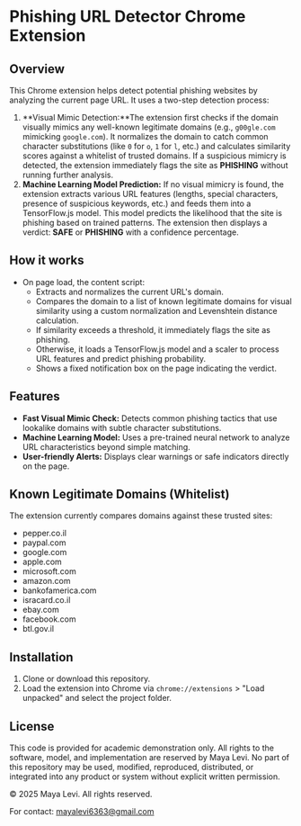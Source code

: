 # Phishing URL Detector Chrome Extension

## Overview

This Chrome extension helps detect potential phishing websites by analyzing the current page URL. It uses a two-step detection process:

1. **Visual Mimic Detection:**The extension first checks if the domain visually mimics any well-known legitimate domains (e.g., `g00gle.com` mimicking `google.com`). It normalizes the domain to catch common character substitutions (like `0` for `o`, `1` for `l`, etc.) and calculates similarity scores against a whitelist of trusted domains. If a suspicious mimicry is detected, the extension immediately flags the site as **PHISHING** without running further analysis.
2. **Machine Learning Model Prediction:**
   If no visual mimicry is found, the extension extracts various URL features (lengths, special characters, presence of suspicious keywords, etc.) and feeds them into a TensorFlow.js model. This model predicts the likelihood that the site is phishing based on trained patterns. The extension then displays a verdict: **SAFE** or **PHISHING** with a confidence percentage.

## How it works

- On page load, the content script:
  - Extracts and normalizes the current URL's domain.
  - Compares the domain to a list of known legitimate domains for visual similarity using a custom normalization and Levenshtein distance calculation.
  - If similarity exceeds a threshold, it immediately flags the site as phishing.
  - Otherwise, it loads a TensorFlow.js model and a scaler to process URL features and predict phishing probability.
  - Shows a fixed notification box on the page indicating the verdict.

## Features

- **Fast Visual Mimic Check:** Detects common phishing tactics that use lookalike domains with subtle character substitutions.
- **Machine Learning Model:** Uses a pre-trained neural network to analyze URL characteristics beyond simple matching.
- **User-friendly Alerts:** Displays clear warnings or safe indicators directly on the page.

## Known Legitimate Domains (Whitelist)

The extension currently compares domains against these trusted sites:

- pepper.co.il
- paypal.com
- google.com
- apple.com
- microsoft.com
- amazon.com
- bankofamerica.com
- isracard.co.il
- ebay.com
- facebook.com
- btl.gov.il

## Installation

1. Clone or download this repository.
2. Load the extension into Chrome via `chrome://extensions` > "Load unpacked" and select the project folder.

## License

This code is provided for academic demonstration only.
All rights to the software, model, and implementation are reserved by Maya Levi.
No part of this repository may be used, modified, reproduced, distributed, or integrated into any product or system
without explicit written permission.

© 2025 Maya Levi. All rights reserved.

For contact: mayalevi6363@gmail.com
